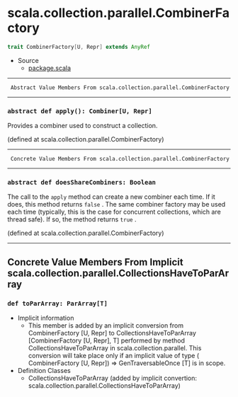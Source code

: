 
#                  scala.collection.parallel.CombinerFactory                  #

```scala
trait CombinerFactory[U, Repr] extends AnyRef
```

* Source
  * [package.scala](https://github.com/scala/scala/tree/6d09a1ba5f/src/library/scala/collection/parallel/package.scala#L1)


--------------------------------------------------------------------------------
     Abstract Value Members From scala.collection.parallel.CombinerFactory
--------------------------------------------------------------------------------


### `abstract def apply(): Combiner[U, Repr]`                                ###

Provides a combiner used to construct a collection.

(defined at scala.collection.parallel.CombinerFactory)


--------------------------------------------------------------------------------
     Concrete Value Members From scala.collection.parallel.CombinerFactory
--------------------------------------------------------------------------------


### `abstract def doesShareCombiners: Boolean`                               ###

The call to the `apply` method can create a new combiner each time. If it does,
this method returns `false` . The same combiner factory may be used each time
(typically, this is the case for concurrent collections, which are thread safe).
If so, the method returns `true` .

(defined at scala.collection.parallel.CombinerFactory)


--------------------------------------------------------------------------------
Concrete Value Members From Implicit scala.collection.parallel.CollectionsHaveToParArray
--------------------------------------------------------------------------------


### `def toParArray: ParArray[T]`                                            ###

* Implicit information
  * This member is added by an implicit conversion from CombinerFactory [U, Repr]
    to CollectionsHaveToParArray [CombinerFactory [U, Repr], T] performed by
    method CollectionsHaveToParArray in scala.collection.parallel. This
    conversion will take place only if an implicit value of type (
    CombinerFactory [U, Repr]) ⇒ GenTraversableOnce [T] is in scope.
* Definition Classes
  * CollectionsHaveToParArray
(added by implicit convertion: scala.collection.parallel.CollectionsHaveToParArray)
